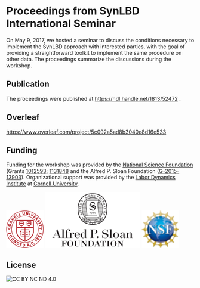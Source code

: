 # Proceedings from SynLBD International Seminar

On May 9, 2017, we hosted a seminar to discuss the conditions necessary to implement the SynLBD approach with interested parties, with the goal of providing a straightforward toolkit to implement the same procedure on other data. 
The proceedings summarize the discussions during the workshop.

## Publication
The proceedings were published at https://hdl.handle.net/1813/52472 .

## Overleaf
https://www.overleaf.com/project/5c092a5ad8b3040e8d16e533

## Funding
Funding for the workshop was provided by the [National Science Foundation](https://www.nsf.gov) 
(Grants [1012593](https://www.nsf.gov/awardsearch/showAward?AWD_ID=1012593); 
[1131848](http://www.nsf.gov/awardsearch/showAward.do?AwardNumber=1131848) and 
the Alfred P. Sloan Foundation ([G-2015-13903](https://www.ilr.cornell.edu/labor-dynamics-institute/research/project-19)). 
Organizational support was provided by the [Labor Dynamics Institute](http://www.ilr.cornell.edu/ldi/) at [Cornell University](https://www.cornell.edu).

<img alt="Cornell logo" src="cornell.png" height="100px"/> <img alt="Sloan logo" src="sloan.png" height="150px" /> 
<img alt="NSF logo" src="nsf.png" height="100px"/>

## License
<img alt="CC BY NC ND 4.0" src="https://ecommons.cornell.edu/themes/eCommons//images/creativecommons/cc-by-nc-sa.png" />
